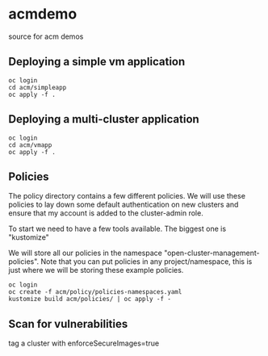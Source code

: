 # acmdemo
source for acm demos

## Deploying a simple vm application



```
oc login
cd acm/simpleapp
oc apply -f .
```


## Deploying a multi-cluster application

```
oc login
cd acm/vmapp
oc apply -f .
```



## Policies

The policy directory contains a few different policies. We will use these policies to lay down some default authentication on new clusters and ensure that my account is added to the cluster-admin role.

To start we need to have a few tools available. The biggest one is "kustomize"

We will store all our policies in the namespace "open-cluster-management-policies".  Note that you can put policies in any project/namespace, this is just where we will be storing these example policies.

```
oc login
oc create -f acm/policy/policies-namespaces.yaml
kustomize build acm/policies/ | oc apply -f -
```

## Scan for vulnerabilities

tag a cluster with enforceSecureImages=true
